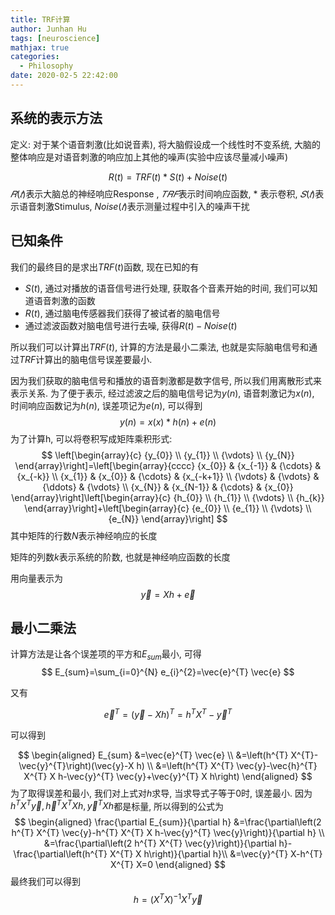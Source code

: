 ```yaml
---
title: TRF计算
author: Junhan Hu
tags: [neuroscience]
mathjax: true
categories:
  - Philosophy
date: 2020-02-5 22:42:00
---
```


## 系统的表示方法

定义: 对于某个语音刺激(比如说音素), 将大脑假设成一个线性时不变系统, 大脑的整体响应是对语音刺激的响应加上其他的噪声(实验中应该尽量减小噪声)

<!-- more -->
$$
R(t)=TRF(t)*S(t)+Noise(t)
$$
$𝑅(𝑡)$表示大脑总的神经响应Response , $𝑇𝑅𝐹$表示时间响应函数, $*$ 表示卷积, $𝑆(𝑡)$表示语音刺激Stimulus, $Noise(𝑡)$表示测量过程中引入的噪声干扰

## 已知条件

我们的最终目的是求出$TRF(t)$函数, 现在已知的有

* $S(t)$, 通过对播放的语音信号进行处理, 获取各个音素开始的时间, 我们可以知道语音刺激的函数
* $R(t)$, 通过脑电传感器我们获得了被试者的脑电信号
* 通过滤波函数对脑电信号进行去噪, 获得$R(t)-Noise(t)$

所以我们可以计算出$TRF(t)$, 计算的方法是最小二乘法, 也就是实际脑电信号和通过$TRF$计算出的脑电信号误差要最小.

因为我们获取的脑电信号和播放的语音刺激都是数字信号, 所以我们用离散形式来表示关系. 为了便于表示, 经过滤波之后的脑电信号记为$y(n)$, 语音刺激记为$x(n)$, 时间响应函数记为$h(n)$, 误差项记为$e(n)$, 可以得到
$$
y(n)=x(x)*h(n)+e(n)
$$
为了计算h, 可以将卷积写成矩阵乘积形式:
$$
\left[\begin{array}{c}
{y_{0}} \\
{y_{1}} \\
{\vdots} \\
{y_{N}}
\end{array}\right]=\left[\begin{array}{cccc}
{x_{0}} & {x_{-1}} & {\cdots} & {x_{-k}} \\
{x_{1}} & {x_{0}} & {\cdots} & {x_{-k+1}} \\
{\vdots} & {\vdots} & {\ddots} & {\vdots} \\
{x_{N}} & {x_{N-1}} & {\cdots} & {x_{0}}
\end{array}\right]\left[\begin{array}{c}
{h_{0}} \\
{h_{1}} \\
{\vdots} \\
{h_{k}}
\end{array}\right]+\left[\begin{array}{c}
{e_{0}} \\
{e_{1}} \\
{\vdots} \\
{e_{N}}
\end{array}\right]
$$
其中矩阵的行数$N$表示神经响应的长度

矩阵的列数$k$表示系统的阶数, 也就是神经响应函数的长度

用向量表示为
$$
\vec{y}=X h+\vec{e}
$$


## 最小二乘法

计算方法是让各个误差项的平方和$E_{sum}$最小, 可得
$$
E_{sum}=\sum_{i=0}^{N} e_{i}^{2}=\vec{e}^{T} \vec{e}
$$

又有

$$
\vec{e}^{T}=(\vec{y}-X h)^{T}=h^{T} X^{T}-\vec{y}^{T}
$$

可以得到

$$
\begin{aligned}
E_{sum} &=\vec{e}^{T} \vec{e} \\
&=\left(h^{T} X^{T}-\vec{y}^{T}\right)(\vec{y}-X h) \\
&=\left(h^{T} X^{T} \vec{y}-\vec{h}^{T} X^{T} X h-\vec{y}^{T} \vec{y}+\vec{y}^{T} X h\right)
\end{aligned}
$$
为了取得误差和最小, 我们对上式对$h$求导, 当求导式子等于0时, 误差最小. 因为$h^{T} X^{T} \vec{y}, \vec{h}^{T} X^{T} X h, \vec{y}^{T} X h$都是标量, 所以得到的公式为
$$
\begin{aligned}
\frac{\partial E_{sum}}{\partial h} &=\frac{\partial\left(2 h^{T} X^{T} \vec{y}-h^{T} X^{T} X h-\vec{y}^{T} \vec{y}\right)}{\partial h} \\
&=\frac{\partial\left(2 h^{T} X^{T} \vec{y}\right)}{\partial h}-\frac{\partial\left(h^{T} X^{T} X h\right)}{\partial h}\\
&=\vec{y}^{T} X-h^{T} X^{T} X=0
\end{aligned}
$$
最终我们可以得到
$$
h=\left(X^{T} X\right)^{-1} X^{T} \vec{y}
$$
